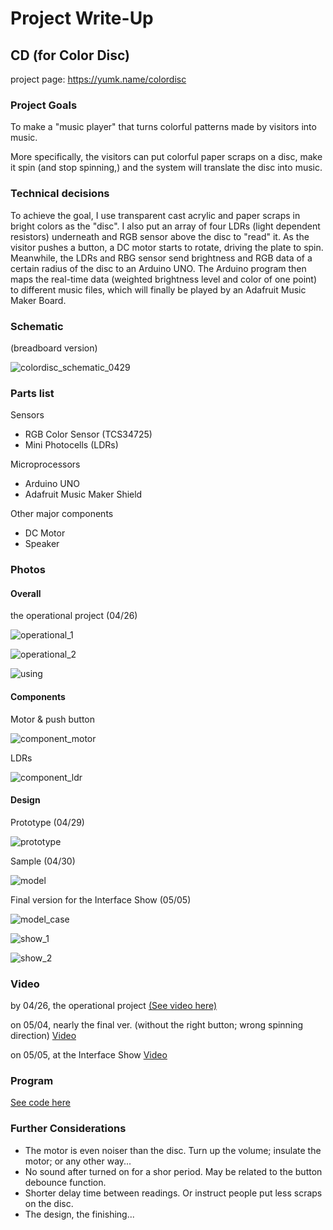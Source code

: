 # Project Write-Up

## CD (for Color Disc)

project page: https://yumk.name/colordisc



### Project Goals

To make a "music player" that turns colorful patterns made by visitors into music.

More specifically, the visitors can put colorful paper scraps on a disc, make it spin (and stop spinning,) and the system will translate the disc into music.



### Technical decisions

To achieve the goal, I use transparent cast acrylic and paper scraps in bright colors as the "disc". I also put an array of four LDRs (light dependent resistors) underneath and RGB sensor above the disc to "read" it. As the visitor pushes a button, a DC motor starts to rotate, driving the plate to spin. Meanwhile, the LDRs and RBG sensor send brightness and RGB data of a certain radius of the disc to an Arduino UNO. The Arduino program then maps the real-time data (weighted brightness level and color of one point) to different music files, which will finally be played by an Adafruit Music Maker Board.



### Schematic

(breadboard version)

![colordisc_schematic_0429](images/colordisc_schematic_0429.jpg)



### Parts list

Sensors

- RGB Color Sensor (TCS34725)
- Mini Photocells (LDRs)

Microprocessors

- Arduino UNO
- Adafruit Music Maker Shield

Other major components

- DC Motor
- Speaker



### Photos

#### Overall

the operational project (04/26)

![operational_1](images/operational_1.jpg)

![operational_2](images/operational_2.jpg)

![using](images/using.png)



#### Components

Motor & push button

![component_motor](images/component_motor.jpg)



LDRs

![component_ldr](images/component_ldr.jpg)



#### Design

Prototype (04/29)

![prototype](images/prototype.jpg)



Sample (04/30)

![model](images/model.jpg)



Final version for the Interface Show (05/05)

![model_case](images/model_case.jpg)

![show_1](images/show_1.jpg)

![show_2](images/show_2.jpg)




### Video

by 04/26, the operational project [(See video here)](https://drive.google.com/open?id=1RIEyPjVpPg-VxG7BVmZRiryRxkMbb5bu)

on 05/04, nearly the final ver. (without the right button; wrong spinning direction)  [Video](https://drive.google.com/file/d/1woCvt96vzGdoye3V9ALgNRqGUC_0BaT7/view?usp=sharing)

on 05/05, at the Interface Show [Video](https://drive.google.com/file/d/1UkFJ53uAxLe0IATmhcMFJ5hKjCTapOh1/view?usp=sharing)

### Program

[See code here](program/colordisc)



### Further Considerations

- The motor is even noiser than the disc. Turn up the volume; insulate the motor; or any other way...
- No sound after turned on for a shor period. May be related to the button debounce function.
- Shorter delay time between readings. Or instruct people put less scraps on the disc.
- The design, the finishing...

